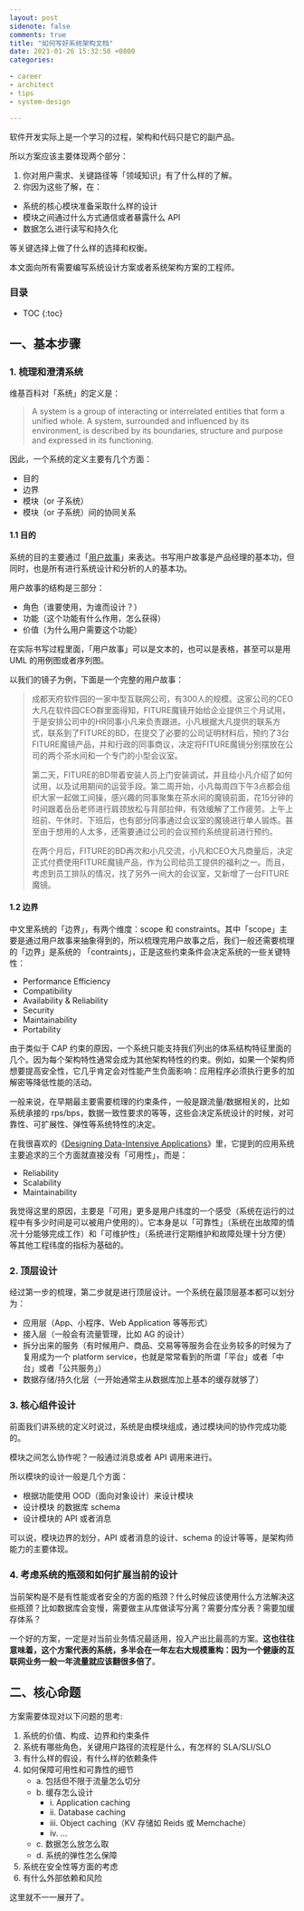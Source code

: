 ```yaml
---
layout: post
sidenote: false
comments: true
title: "如何写好系统架构文档"
date: 2021-01-26 15:32:50 +0800
categories:

- career
- architect
- tips
- system-design

---
```


软件开发实际上是一个学习的过程，架构和代码只是它的副产品。

所以方案应该主要体现两个部分：

1. 你对用户需求、关键路径等「领域知识」有了什么样的了解。
2. 你因为这些了解，在：

- 系统的核心模块准备采取什么样的设计
- 模块之间通过什么方式通信或者暴露什么 API
- 数据怎么进行读写和持久化

等关键选择上做了什么样的选择和权衡。

本文面向所有需要编写系统设计方案或者系统架构方案的工程师。

<h3>目录</h3>

- TOC
{:toc}

## 一、基本步骤

### 1. 梳理和澄清系统

维基百科对「系统」的定义是：

> A system is a group of interacting or interrelated entities that form a unified whole. A system, surrounded and influenced by its environment, is described by its boundaries, structure and purpose and expressed in its functioning.

因此，一个系统的定义主要有几个方面：

- 目的
- 边界
- 模块（or 子系统）
- 模块（or 子系统）间的协同关系

#### 1.1 目的

系统的目的主要通过「[用户故事](https://zh.wikipedia.org/zh-hans/%E7%94%A8%E6%88%B7%E6%95%85%E4%BA%8B)」来表达。书写用户故事是产品经理的基本功，但同时，也是所有进行系统设计和分析的人的基本功。

用户故事的结构是三部分：

- 角色（谁要使用，为谁而设计？）
- 功能（这个功能有什么作用，怎么获得）
- 价值（为什么用户需要这个功能）

在实际书写过程里面，「用户故事」可以是文本的，也可以是表格，甚至可以是用 UML 的用例图或者序列图。

以我们的镜子为例，下面是一个完整的用户故事：

> 成都天府软件园的一家中型互联网公司，有300人的规模。这家公司的CEO大凡在软件园CEO群里面得知，FITURE魔镜开始给企业提供三个月试用，于是安排公司中的HR同事小凡来负责跟进。小凡根据大凡提供的联系方式，联系到了FITURE的BD，在提交了必要的公司证明材料后，预约了3台FITURE魔镜产品，并和行政的同事商议，决定将FITURE魔镜分别摆放在公司的两个茶水间和一个专门的小型会议室。
>
> 第二天，FITURE的BD带着安装人员上门安装调试，并且给小凡介绍了如何试用，以及试用期间的运营手段。第二周开始，小凡每周四下午3点都会组织大家一起做工间操，感兴趣的同事聚集在茶水间的魔镜前面，花15分钟的时间跟着岳岳老师进行肩颈放松与背部拉伸，有效缓解了工作疲劳。上午上班前、午休时、下班后，也有部分同事通过会议室的魔镜进行单人锻炼。甚至由于想用的人太多，还需要通过公司的会议预约系统提前进行预约。
>
> 在两个月后，FITURE的BD再次和小凡交流，小凡和CEO大凡商量后，决定正式付费使用FITURE魔镜产品，作为公司给员工提供的福利之一。而且，考虑到员工排队的情况，找了另外一间大的会议室，又新增了一台FITURE魔镜。

#### 1.2 边界

中文里系统的「边界」，有两个维度：scope 和 constraints。其中「scope」主要是通过用户故事来抽象得到的，所以梳理完用户故事之后，我们一般还需要梳理的「边界」是系统的 「contraints」，正是这些约束条件会决定系统的一些关键特性：

- Performance Efficiency
- Compatibility
- Availability & Reliability
- Security
- Maintainability
- Portability

由于类似于 CAP 约束的原因，一个系统只能支持我们列出的体系结构特征里面的几个。因为每个架构特性通常会成为其他架构特性的约束。例如，如果一个架构师想要提高安全性，它几乎肯定会对性能产生负面影响：应用程序必须执行更多的加解密等降低性能的活动。

一般来说，在早期最主要需要梳理的约束条件，一般是跟流量/数据相关的，比如系统承接的 rps/bps，数据一致性要求的等等，这些会决定系统设计的时候，对可靠性、可扩展性、弹性等系统特性的决定。

在我很喜欢的《[Designing Data-Intensive Applications](https://www.amazon.com/dp/B06XPJML5D/)》里，它提到的应用系统主要追求的三个方面就直接没有「可用性」，而是：

- Reliability
- Scalability
- Maintainability

我觉得这里的原因，主要是「可用」更多是用户纬度的一个感受（系统在运行的过程中有多少时间是可以被用户使用的）。它本身是以「可靠性」（系统在出故障的情况十分能够完成工作）和「可维护性」（系统进行定期维护和故障处理十分方便）等其他工程纬度的指标为基础的。

### 2. 顶层设计

经过第一步的梳理，第二步就是进行顶层设计。一个系统在最顶层基本都可以划分为：

- 应用层（App、小程序、Web Application 等等形式）
- 接入层（一般会有流量管理，比如 AG 的设计）
- 拆分出来的服务（有时候用户、商品、交易等等服务会在业务较多的时候为了复用成为一个 platform service，也就是常常看到的所谓「平台」或者「中台」或者「公共服务」）
- 数据存储/持久化层（一开始通常主从数据库加上基本的缓存就够了）

### 3. 核心组件设计

前面我们讲系统的定义时说过，系统是由模块组成，通过模块间的协作完成功能的。

模块之间怎么协作呢？一般通过消息或者 API 调用来进行。

所以模块的设计一般是几个方面：

- 根据功能使用 OOD（面向对象设计）来设计模块
- 设计模块 的数据库 schema
- 设计模块的 API 或者消息

可以说，模块边界的划分，API 或者消息的设计、schema 的设计等等，是架构师能力的主要体现。

### 4. 考虑系统的瓶颈和如何扩展当前的设计

当前架构是不是有性能或者安全的方面的瓶颈？什么时候应该使用什么方法解决这些瓶颈？比如数据库会变慢，需要做主从库做读写分离？需要分库分表？需要加缓存体系？

一个好的方案，一定是对当前业务情况最适用，投入产出比最高的方案。**这也往往意味着，这个方案代表的系统，多半会在一年左右大规模重构：因为一个健康的互联网业务一般一年流量就应该翻很多倍了**。

## 二、核心命题

方案需要体现对以下问题的思考:

1. 系统的价值、构成、边界和约束条件
2. 系统有哪些角色，关键用户路径的流程是什么，有怎样的 SLA/SLI/SLO
3. 有什么样的假设，有什么样的依赖条件
4. 如何保障可用性和可靠性的细节
	- a. 包括但不限于流量怎么切分
	- b. 缓存怎么设计
		- i. Application caching
		- ii. Database caching
		- iii. Object caching（KV 存储如 Reids 或 Memchache）
		- iv. …
	- c. 数据怎么放怎么取
	- d. 系统的弹性怎么保障
5. 系统在安全性等方面的考虑
6. 有什么外部依赖和风险

这里就不一一展开了。
